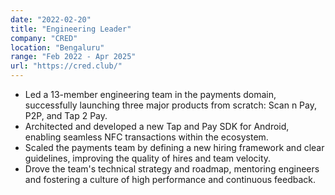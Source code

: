 ```yaml
---
date: "2022-02-20"
title: "Engineering Leader"
company: "CRED"
location: "Bengaluru"
range: "Feb 2022 - Apr 2025"
url: "https://cred.club/"
---
```


- Led a 13-member engineering team in the payments domain, successfully launching three major products from scratch: Scan n Pay, P2P, and Tap 2 Pay.
- Architected and developed a new Tap and Pay SDK for Android, enabling seamless NFC transactions within the ecosystem.
- Scaled the payments team by defining a new hiring framework and clear guidelines, improving the quality of hires and team velocity.
- Drove the team's technical strategy and roadmap, mentoring engineers and fostering a culture of high performance and continuous feedback.
